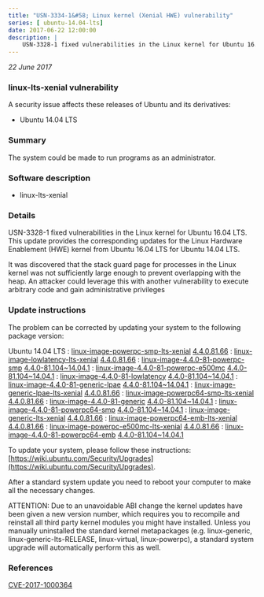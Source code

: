 ```yaml
---
title: "USN-3334-1&#58; Linux kernel (Xenial HWE) vulnerability"
series: [ ubuntu-14.04-lts]
date: 2017-06-22 12:00:00
description: |
    USN-3328-1 fixed vulnerabilities in the Linux kernel for Ubuntu 16.04 LTS. This update provides the corresponding updates for the Linux Hardware Enablement (HWE) kernel from Ubuntu 16.04 LTS for Ubuntu 14.04 LTS.
--- 
```

 
 

*22 June 2017*

### linux-lts-xenial vulnerability

A security issue affects these releases of Ubuntu and its derivatives:

* Ubuntu 14.04 LTS

### Summary

The system could be made to run programs as an administrator. 

### Software description

* linux-lts-xenial 

### Details

USN-3328-1 fixed vulnerabilities in the Linux kernel for Ubuntu 16.04 LTS. This update provides the corresponding updates for the Linux Hardware Enablement (HWE) kernel from Ubuntu 16.04 LTS for Ubuntu 14.04 LTS.

It was discovered that the stack guard page for processes in the Linux kernel was not sufficiently large enough to prevent overlapping with the heap. An attacker could leverage this with another vulnerability to execute arbitrary code and gain administrative privileges 

### Update instructions

The problem can be corrected by updating your system to the following package version:

Ubuntu 14.04 LTS
 : [linux-image-powerpc-smp-lts-xenial](https://launchpad.net/ubuntu/+source/linux-lts-xenial) <span> [4.4.0.81.66](https://launchpad.net/ubuntu/+source/linux-lts-xenial/4.4.0-81.104~14.04.1) </span> 
 : [linux-image-lowlatency-lts-xenial](https://launchpad.net/ubuntu/+source/linux-lts-xenial) <span> [4.4.0.81.66](https://launchpad.net/ubuntu/+source/linux-lts-xenial/4.4.0-81.104~14.04.1) </span> 
 : [linux-image-4.4.0-81-powerpc-smp](https://launchpad.net/ubuntu/+source/linux-lts-xenial) <span> [4.4.0-81.104~14.04.1](https://launchpad.net/ubuntu/+source/linux-lts-xenial/4.4.0-81.104~14.04.1) </span> 
 : [linux-image-4.4.0-81-powerpc-e500mc](https://launchpad.net/ubuntu/+source/linux-lts-xenial) <span> [4.4.0-81.104~14.04.1](https://launchpad.net/ubuntu/+source/linux-lts-xenial/4.4.0-81.104~14.04.1) </span> 
 : [linux-image-4.4.0-81-lowlatency](https://launchpad.net/ubuntu/+source/linux-lts-xenial) <span> [4.4.0-81.104~14.04.1](https://launchpad.net/ubuntu/+source/linux-lts-xenial/4.4.0-81.104~14.04.1) </span> 
 : [linux-image-4.4.0-81-generic-lpae](https://launchpad.net/ubuntu/+source/linux-lts-xenial) <span> [4.4.0-81.104~14.04.1](https://launchpad.net/ubuntu/+source/linux-lts-xenial/4.4.0-81.104~14.04.1) </span> 
 : [linux-image-generic-lpae-lts-xenial](https://launchpad.net/ubuntu/+source/linux-lts-xenial) <span> [4.4.0.81.66](https://launchpad.net/ubuntu/+source/linux-lts-xenial/4.4.0-81.104~14.04.1) </span> 
 : [linux-image-powerpc64-smp-lts-xenial](https://launchpad.net/ubuntu/+source/linux-lts-xenial) <span> [4.4.0.81.66](https://launchpad.net/ubuntu/+source/linux-lts-xenial/4.4.0-81.104~14.04.1) </span> 
 : [linux-image-4.4.0-81-generic](https://launchpad.net/ubuntu/+source/linux-lts-xenial) <span> [4.4.0-81.104~14.04.1](https://launchpad.net/ubuntu/+source/linux-lts-xenial/4.4.0-81.104~14.04.1) </span> 
 : [linux-image-4.4.0-81-powerpc64-smp](https://launchpad.net/ubuntu/+source/linux-lts-xenial) <span> [4.4.0-81.104~14.04.1](https://launchpad.net/ubuntu/+source/linux-lts-xenial/4.4.0-81.104~14.04.1) </span> 
 : [linux-image-generic-lts-xenial](https://launchpad.net/ubuntu/+source/linux-lts-xenial) <span> [4.4.0.81.66](https://launchpad.net/ubuntu/+source/linux-lts-xenial/4.4.0-81.104~14.04.1) </span> 
 : [linux-image-powerpc64-emb-lts-xenial](https://launchpad.net/ubuntu/+source/linux-lts-xenial) <span> [4.4.0.81.66](https://launchpad.net/ubuntu/+source/linux-lts-xenial/4.4.0-81.104~14.04.1) </span> 
 : [linux-image-powerpc-e500mc-lts-xenial](https://launchpad.net/ubuntu/+source/linux-lts-xenial) <span> [4.4.0.81.66](https://launchpad.net/ubuntu/+source/linux-lts-xenial/4.4.0-81.104~14.04.1) </span> 
 : [linux-image-4.4.0-81-powerpc64-emb](https://launchpad.net/ubuntu/+source/linux-lts-xenial) <span> [4.4.0-81.104~14.04.1](https://launchpad.net/ubuntu/+source/linux-lts-xenial/4.4.0-81.104~14.04.1) </span> 

To update your system, please follow these instructions: [https://wiki.ubuntu.com/Security/Upgrades](https://wiki.ubuntu.com/Security/Upgrades).

After a standard system update you need to reboot your computer to make all the necessary changes.

ATTENTION: Due to an unavoidable ABI change the kernel updates have been given a new version number, which requires you to recompile and reinstall all third party kernel modules you might have installed. Unless you manually uninstalled the standard kernel metapackages (e.g. linux-generic, linux-generic-lts-RELEASE, linux-virtual, linux-powerpc), a standard system upgrade will automatically perform this as well. 

### References

 
 [CVE-2017-1000364](http://people.ubuntu.com/~ubuntu-security/cve/CVE-2017-1000364)
 

